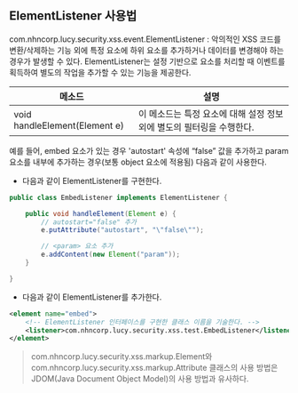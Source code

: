 ## ElementListener 사용법
com.nhncorp.lucy.security.xss.event.ElementListener : 악의적인 XSS 코드를 변환/삭제하는 기능 외에 특정 요소에 하위 요소를 추가하거나 데이터를 변경해야 하는 경우가 발생할 수 있다. ElementListener는 설정 기반으로 요소를 처리할 때 이벤트를 획득하여 별도의 작업을 추가할 수 있는 기능을 제공한다.

| 메소드                                             |설명 |
|-------------------------|--------------------------------|
|void handleElement(Element e)|이 메소드는 특정 요소에 대해 설정 정보 외에 별도의 필터링을 수행한다.|


예를 들어, embed 요소가 있는 경우 'autostart' 속성에 “false” 값을 추가하고 param 요소를 내부에 추가하는 경우(보통 object 요소에 적용됨) 다음과 같이 사용한다.

- 다음과 같이 ElementListener를 구현한다.

```java
public class EmbedListener implements ElementListener {

    public void handleElement(Element e) {
        // autostart="false" 추가
        e.putAttribute("autostart", "\"false\"");

        // <param> 요소 추가
        e.addContent(new Element("param"));
    }

}
```

- 다음과 같이 ElementListener를 추가한다.

```xml
<element name="embed">
    <!-- ElementListener 인터페이스를 구현한 클래스 이름을 기술한다. -->
    <listener>com.nhncorp.lucy.security.xss.test.EmbedListener</listener>
</element>
```

 > com.nhncorp.lucy.security.xss.markup.Element와 com.nhncorp.lucy.security.xss.markup.Attribute 클래스의 사용 방법은 JDOM(Java Document Object Model)의 사용 방법과 유사하다. 




